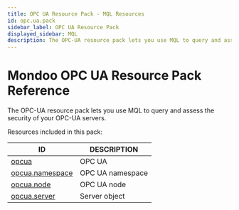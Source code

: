 ```yaml
---
title: OPC UA Resource Pack - MQL Resources
id: opc.ua.pack
sidebar_label: OPC UA Resource Pack
displayed_sidebar: MQL
description: The OPC-UA resource pack lets you use MQL to query and assess the security of your OPC-UA servers.
---
```


# Mondoo OPC UA Resource Pack Reference

The OPC-UA resource pack lets you use MQL to query and assess the security of your OPC-UA servers.

Resources included in this pack:

| ID                                    | DESCRIPTION      |
| ------------------------------------- | ---------------- |
| [opcua](opcua.md)                     | OPC UA           |
| [opcua.namespace](opcua.namespace.md) | OPC UA namespace |
| [opcua.node](opcua.node.md)           | OPC UA node      |
| [opcua.server](opcua.server.md)       | Server object    |
